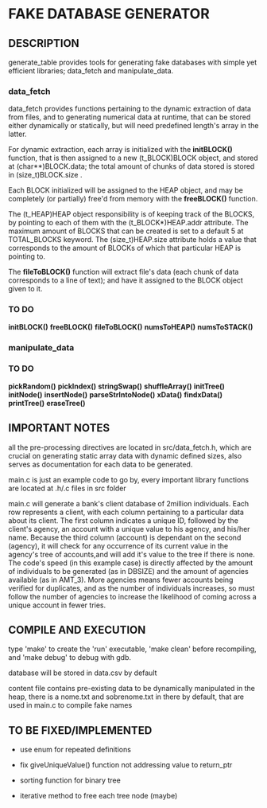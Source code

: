 # FAKE DATABASE GENERATOR

## DESCRIPTION

generate_table provides tools for generating fake databases with simple yet efficient libraries; data_fetch and manipulate_data. 

### data_fetch

data_fetch provides functions pertaining to the dynamic extraction of data from files, and to generating numerical data at runtime, that can be stored either dynamically or statically, but will need predefined length's array in the latter.

For dynamic extraction, each array is initialized with the **initBLOCK()** function, that is then assigned to a new (t_BLOCK)BLOCK object, and stored at (char\*\*)BLOCK.data; the total amount of chunks of data stored is stored in (size_t)BLOCK.size .

Each BLOCK initialized will be assigned to the HEAP object, and may be completely (or partially) free'd from memory with the **freeBLOCK()** function. 

The (t_HEAP)HEAP object responsibility is of keeping track of the BLOCKS, by pointing to each of them with the (t_BLOCK\*)HEAP.addr attribute. The maximum amount of BLOCKS that can be created is set to a default 5 at TOTAL_BLOCKS keyword. The (size_t)HEAP.size attribute holds a value that corresponds to the amount of BLOCKs of which that particular HEAP is pointing to.

The **fileToBLOCK()** function will extract file's data (each chunk of data corresponds to a line of text); and have it assigned to the BLOCK object given to it.
### TO DO
**initBLOCK()**
**freeBLOCK()**
**fileToBLOCK()**
**numsToHEAP()**
**numsToSTACK()**

### manipulate_data
### TO DO
**pickRandom()**
**pickIndex()**
**stringSwap()**
**shuffleArray()**
**initTree()**
**initNode()**
**insertNode()**
**parseStrIntoNode()**
**xData()**
**findxData()**
**printTree()**
**eraseTree()**

## IMPORTANT NOTES

all the pre-processing directives are located in src/data_fetch.h, which are crucial on generating static array data with dynamic defined sizes, also serves as documentation for each data to be generated.

main.c is just an example code to go by, every important library functions are located at .h/.c files in src folder
         
main.c will generate a bank's client database of 2million individuals. Each row represents a client, with each column pertaining to a particular data about its client. The first column indicates a unique ID, followed by the client's agency, an account with a unique value to his agency, and his/her name.
Because the third column (account) is dependant on the second (agency), it will check for any occurrence of its current value in the agency's tree of accounts,and will add it's value to the tree if there is none. 
The code's speed (in this example case) is directly affected by the amount of individuals to be generated (as in DBSIZE) and the amount of agencies available (as in AMT_3). More agencies means fewer accounts being verified for duplicates, and as the number of individuals increases, so must follow the number of agencies to increase the likelihood of coming across a unique account in fewer tries.

## COMPILE AND EXECUTION

type 'make' to create the 'run' executable, 'make clean' before recompiling, and 'make debug' to debug with gdb.

database will be stored in data.csv by default

content file contains pre-existing data to be dynamically manipulated in the heap, there is a nome.txt and sobrenome.txt in there by default, that are used in main.c to compile fake names

## TO BE FIXED/IMPLEMENTED

* use enum for repeated definitions
        
* fix giveUniqueValue() function not addressing value to return_ptr

* sorting function for binary tree

* iterative method to free each tree node (maybe)
